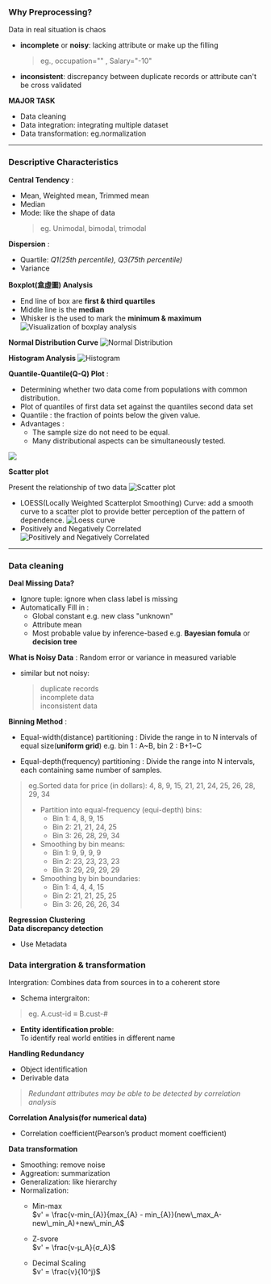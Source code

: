 ### Why Preprocessing?
Data in real situation is chaos
* **incomplete** or **noisy**: lacking attribute or make up the filling
    > eg., occupation="" , Salary="-10"
* **inconsistent**: discrepancy between duplicate records or attribute can't be cross validated

**MAJOR TASK**
* Data cleaning
* Data integration: integrating multiple dataset
* Data transformation: eg.normalization

---
### Descriptive Characteristics
**Central Tendency** :
* Mean, Weighted mean, Trimmed mean
* Median
* Mode: like the shape of data
    > eg. Unimodal, bimodal, trimodal

**Dispersion** :
* Quartile: *Q1(25th percentile), Q3(75th percentile)*
* Variance

**Boxplot(盒虛圖) Analysis**

* End line of box are **first & third quartiles**
* Middle line is the **median**
* Whisker is the used to mark the **minimum & maximum**
![Visualization of boxplay analysis](https://i.imgur.com/egYU84S.png)

**Normal Distribution Curve**
![Normal Distribution](https://i.imgur.com/Dv4MrhX.png)

**Histogram Analysis**
![Histogram](https://i.imgur.com/kZjB6Iz.png)

**Quantile-Quantile(Q-Q) Plot** : 
* Determining whether two data come from populations with common distribution.
* Plot of quantiles of first data set against the quantiles second data set
* Quantile : the fraction of points below the given value.
* Advantages :
	* The sample size do not need to be equal.
	* Many distributional aspects can be simultaneously tested.

![](https://www.itl.nist.gov/div898/handbook/eda/section3/gif/qqplot.gif)


**Scatter plot**

Present the relationship of two data
![Scatter plot](https://i.imgur.com/uABhVss.png)

* LOESS(Locally Weighted Scatterplot Smoothing) Curve:
add a smooth curve to a scatter plot to provide better perception of the pattern of dependence.
 	![Loess curve](https://i.imgur.com/hrbipis.png)
* Positively and Negatively Correlated
    ![Positively and Negatively Correlated](https://i.imgur.com/WnjvLGD.png)

---
### Data cleaning

**Deal Missing Data?**
* Ignore tuple: ignore when class label is missing
* Automatically Fill in :
	* Global constant e.g. new class "unknown"
	* Attribute mean
	* Most probable value by inference-based e.g. **Bayesian fomula** or **decision tree**

**What is Noisy Data**  :
Random error or variance in measured variable  

* similar but not noisy:  
    > duplicate records  
    > incomplete data  
    > inconsistent data  

**Binning Method** :  
* Equal-width(distance) partitioning :
Divide  the range in to N intervals of equal size(**uniform grid**)
e.g. bin 1 : A~B, bin 2 : B+1~C
	
* Equal-depth(frequency) partitioning :
Divide the range into N intervals, each containing same number of samples.

> eg.Sorted data for price (in dollars): 4, 8, 9, 15, 21, 21, 24, 25, 26, 28,
29, 34
> * Partition into equal-frequency (equi-depth) bins:
>    - Bin 1: 4, 8, 9, 15
>    - Bin 2: 21, 21, 24, 25
>    - Bin 3: 26, 28, 29, 34
> * Smoothing by bin means:
>    - Bin 1: 9, 9, 9, 9
>    - Bin 2: 23, 23, 23, 23
>    - Bin 3: 29, 29, 29, 29
> * Smoothing by bin boundaries:
>    - Bin 1: 4, 4, 4, 15
>    - Bin 2: 21, 21, 25, 25
>    - Bin 3: 26, 26, 26, 34


**Regression**
**Clustering**   
**Data discrepancy detection**  
* Use Metadata  

### Data intergration & transformation
Intergration: Combines data from sources in to a coherent store
* Schema intergraiton:  
> eg. A.cust-id ≡ B.cust-#  
* **Entity identification proble**:  
    To identify real world entities in different name  

**Handling Redundancy**  
* Object identification  
* Derivable data  
> *Redundant attributes may be able to be detected by
correlation analysis*  

**Correlation Analysis(for numerical data)**  
* Correlation coefficient(Pearson’s product moment coefficient)

**Data transformation**
* Smoothing: remove noise
* Aggreation: summarization
* Generalization: like hierarchy
* Normalization:
    * Min-max  
    $v' = \frac{v-min_{A}}{max_{A} - min_{A}}(new\_max_A-new\_min_A)+new\_min_A$
    * Z-svore  
    $v' = \frac{v-µ_A}{σ_A}$

    * Decimal Scaling  
    $v' = \frac{v}{10^j}$
